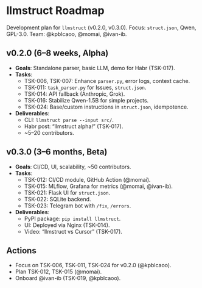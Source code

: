 # llmstruct Roadmap

Development plan for `llmstruct` (v0.2.0, v0.3.0). Focus: `struct.json`, Qwen, GPL-3.0. Team: @kpblcaoo, @momai, @ivan-ib.

## v0.2.0 (6–8 weeks, Alpha)
- **Goals**: Standalone parser, basic LLM, demo for Habr (TSK-017).
- **Tasks**:
  - TSK-006, TSK-007: Enhance `parser.py`, error logs, context cache.
  - TSK-011: `task_parser.py` for Issues, `struct.json`.
  - TSK-014: API fallback (Anthropic, Grok).
  - TSK-016: Stabilize Qwen-1.5B for simple projects.
  - TSK-024: Base/custom instructions in `struct.json`, idempotence.
- **Deliverables**:
  - CLI: `llmstruct parse --input src/`.
  - Habr post: “llmstruct alpha!” (TSK-017).
  - ~5–20 contributors.

## v0.3.0 (3–6 months, Beta)
- **Goals**: CI/CD, UI, scalability, ~50 contributors.
- **Tasks**:
  - TSK-012: CI/CD module, GitHub Action (@momai).
  - TSK-015: MLflow, Grafana for metrics (@momai, @ivan-ib).
  - TSK-021: Flask UI for `struct.json`.
  - TSK-022: SQLite backend.
  - TSK-023: Telegram bot with `/fix`, `/errors`.
- **Deliverables**:
  - PyPI package: `pip install llmstruct`.
  - UI: Deployed via Nginx (TSK-014).
  - Video: “llmstruct vs Cursor” (TSK-017).

## Actions
- Focus on TSK-006, TSK-011, TSK-024 for v0.2.0 (@kpblcaoo).
- Plan TSK-012, TSK-015 (@momai).
- Onboard @ivan-ib (TSK-019, @kpblcaoo).